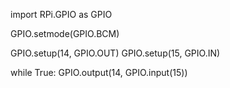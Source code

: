 import RPi.GPIO as GPIO

GPIO.setmode(GPIO.BCM)

GPIO.setup(14, GPIO.OUT)
GPIO.setup(15, GPIO.IN)

while True:
    GPIO.output(14, GPIO.input(15))